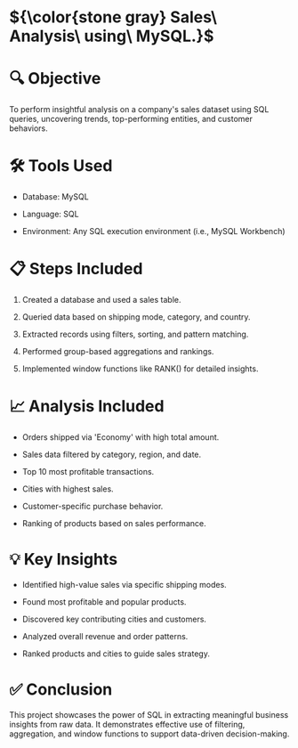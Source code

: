 # ${\color{stone gray} Sales\ Analysis\ using\ MySQL.\}$

# 🔍 Objective
To perform insightful analysis on a company's sales dataset using SQL queries, uncovering trends, top-performing entities, and customer behaviors.

# 🛠️ Tools Used
*  Database: MySQL

*  Language: SQL

*  Environment: Any SQL execution environment (i.e., MySQL Workbench)

# 📋 Steps Included
1. Created a database and used a sales table.

2. Queried data based on shipping mode, category, and country.

3. Extracted records using filters, sorting, and pattern matching.

4. Performed group-based aggregations and rankings.

5. Implemented window functions like RANK() for detailed insights.

# 📈 Analysis Included
* Orders shipped via 'Economy' with high total amount.

* Sales data filtered by category, region, and date.

* Top 10 most profitable transactions.

* Cities with highest sales.

- Customer-specific purchase behavior.

- Ranking of products based on sales performance.

# 💡 Key Insights
- Identified high-value sales via specific shipping modes.

- Found most profitable and popular products.

- Discovered key contributing cities and customers.

- Analyzed overall revenue and order patterns.

- Ranked products and cities to guide sales strategy.

# ✅ Conclusion
This project showcases the power of SQL in extracting meaningful business insights from raw data. It demonstrates effective use of filtering, aggregation, and window functions to support data-driven decision-making.
